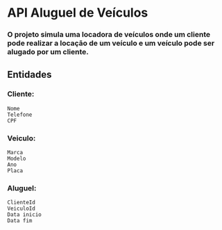 
# API Aluguel de Veículos

### O projeto simula uma locadora de veículos onde um cliente pode realizar a locação de um veículo e um veículo pode ser alugado por um cliente.

## Entidades

### Cliente:
```
Nome
Telefone
CPF
```

### Veiculo:
```
Marca
Modelo
Ano
Placa
```

### Aluguel:
```
ClienteId
VeiculoId
Data inicio
Data fim
``` 